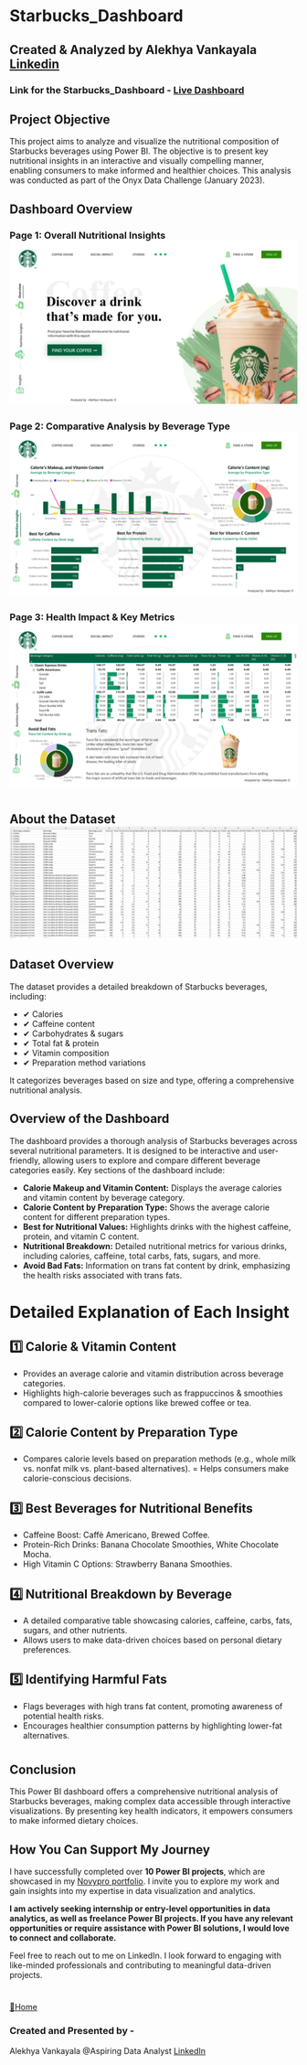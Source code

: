 # Starbucks_Dashboard 

## Created & Analyzed by Alekhya Vankayala [Linkedin](https://www.linkedin.com/in/alekhyavankayala/)

### Link for the Starbucks_Dashboard - [Live Dashboard](https://app.powerbi.com/view?r=eyJrIjoiZDAwZmE3YTItOWJkNS00MWMxLTk1Y2ItZDBiNmY5ZDQyYjM2IiwidCI6ImRmODY3OWNkLWE4MGUtNDVkOC05OWFjLWM4M2VkN2ZmOTVhMCJ9)


## Project Objective
This project aims to analyze and visualize the nutritional composition of Starbucks beverages using Power BI. The objective is to present key nutritional insights in an interactive and visually compelling manner, enabling consumers to make informed and healthier choices. This analysis was conducted as part of the Onyx Data Challenge (January 2023).

## Dashboard Overview

### Page 1: Overall Nutritional Insights ![image](https://github.com/AlekhyaVankayala09/Starbucks_Dashboard/blob/ba7930bdfd6dd4b2328b44d7cc63ee9001526308/Overview.jpg)


### Page 2: Comparative Analysis by Beverage Type ![image](https://github.com/AlekhyaVankayala09/Starbucks_Dashboard/blob/9675f416d2747d1fbd62deb75506af2112f05387/Nutrition%20Insights.jpg)


### Page 3: Health Impact & Key Metrics ![image](https://github.com/AlekhyaVankayala09/Starbucks_Dashboard/blob/9675f416d2747d1fbd62deb75506af2112f05387/Insights.jpg)

#

## About the Dataset ![image](https://github.com/AlekhyaVankayala09/Starbucks_Dashboard/blob/5187aa2534808c6785b1bc46711b8466873d08f7/Data%20set.jpg)


## Dataset Overview
The dataset provides a detailed breakdown of Starbucks beverages, including:

- ✔ Calories
- ✔ Caffeine content
- ✔ Carbohydrates & sugars
- ✔ Total fat & protein
- ✔ Vitamin composition
- ✔ Preparation method variations

It categorizes beverages based on size and type, offering a comprehensive nutritional analysis.

## Overview of the Dashboard
The dashboard provides a thorough analysis of Starbucks beverages across several nutritional parameters. It is designed to be interactive and user-friendly, allowing users to explore and compare different beverage categories easily. Key sections of the dashboard include:

 * **Calorie Makeup and Vitamin Content:** Displays the average calories and vitamin content by beverage category.
 * **Calorie Content by Preparation Type:** Shows the average calorie content for different preparation types.
 * **Best for Nutritional Values:** Highlights drinks with the highest caffeine, protein, and vitamin C content.
 * **Nutritional Breakdown:** Detailed nutritional metrics for various drinks, including calories, caffeine, total carbs, fats, sugars, and more.
 * **Avoid Bad Fats:** Information on trans fat content by drink, emphasizing the health risks associated with trans fats.

#

# Detailed Explanation of Each Insight

## 1️⃣ Calorie & Vitamin Content
- Provides an average calorie and vitamin distribution across beverage categories.
- Highlights high-calorie beverages such as frappuccinos & smoothies compared to lower-calorie options like brewed coffee or tea.

## 2️⃣ Calorie Content by Preparation Type
- Compares calorie levels based on preparation methods (e.g., whole milk vs. nonfat milk vs. plant-based alternatives).
= Helps consumers make calorie-conscious decisions.

## 3️⃣ Best Beverages for Nutritional Benefits
- Caffeine Boost: Caffè Americano, Brewed Coffee.
- Protein-Rich Drinks: Banana Chocolate Smoothies, White Chocolate Mocha.
- High Vitamin C Options: Strawberry Banana Smoothies.

## 4️⃣ Nutritional Breakdown by Beverage
- A detailed comparative table showcasing calories, caffeine, carbs, fats, sugars, and other nutrients.
- Allows users to make data-driven choices based on personal dietary preferences.

## 5️⃣ Identifying Harmful Fats
- Flags beverages with high trans fat content, promoting awareness of potential health risks.
- Encourages healthier consumption patterns by highlighting lower-fat alternatives.


#

## Conclusion
This Power BI dashboard offers a comprehensive nutritional analysis of Starbucks beverages, making complex data accessible through interactive visualizations. By presenting key health indicators, it empowers consumers to make informed dietary choices.


## How You Can Support My Journey

I have successfully completed over **10 Power BI projects**, which are showcased in my [Novypro portfolio](https://www.novypro.com/profile_about/alekhyavankayala). I invite you to explore my work and gain insights into my expertise in data visualization and analytics.

**I am actively seeking internship or entry-level opportunities in data analytics, as well as freelance Power BI projects. If you have any relevant opportunities or require assistance with Power BI solutions, I would love to connect and collaborate.**

Feel free to reach out to me on LinkedIn. I look forward to engaging with like-minded professionals and contributing to meaningful data-driven projects.

#

[🔁Home](#table-of-contents)


### Created and Presented by -
Alekhya Vankayala @Aspiring Data Analyst
[LinkedIn](https://www.linkedin.com/in/alekhyavankayala/)









